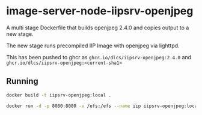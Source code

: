 # image-server-node-iipsrv-openjpeg

A multi stage Dockerfile that builds openjpeg 2.4.0 and copies output to a new stage. 

The new stage runs precompiled IIP Image with openjpeg via lighttpd.

This has been pushed to ghcr as `ghcr.io/dlcs/iipsrv-openjpeg:2.4.0` and `ghcr.io/dlcs/iipsrv-openjpeg:<current-sha1>`

## Running

```sh
docker build -t iipsrv-openjpeg:local .

docker run -d -p 8080:8080 -v /efs:/efs --name iip iipsrv-openjpeg:local ./operations.sh
```
